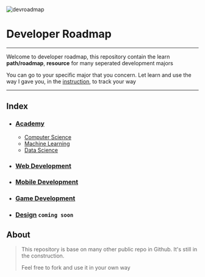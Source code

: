 ![devroadmap](https://github.com/luuductrung1234/dev-roadmap/blob/master/devroadmap.png)

# Developer Roadmap

***

Welcome to developer roadmap, this repository contain the learn **path/roadmap**, **resource** for many seperated development majors

You can go to your specific major that you concern. Let learn and use the way I gave you, in the [instruction](), to track your way

***


## Index
* ### [Academy](https://github.com/luuductrung1234/dev-roadmap/projects/2)   
   *  [Computer Science]()
   *  [Machine Learning]()
   *  [Data Science]()
  
* ### [Web Development]()
* ### [Mobile Development]()
* ### [Game Development]()
* ### [Design]()              `coming soon`


## About
> This repository is base on many other public repo in Github. It's still in the construction.
>
> Feel free to fork and use it in your own way
